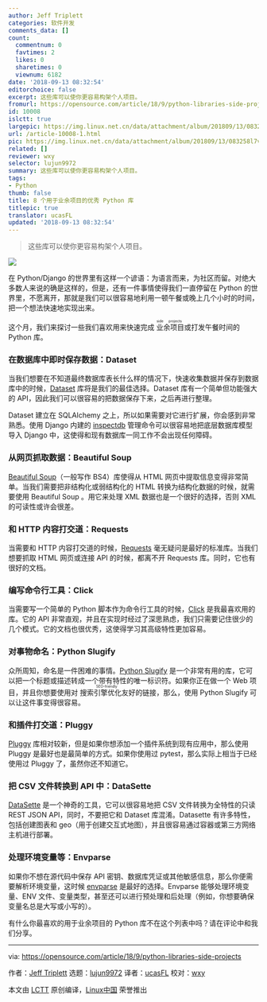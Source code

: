 ```yaml
---
author: Jeff Triplett
categories: 软件开发
comments_data: []
count:
  commentnum: 0
  favtimes: 2
  likes: 0
  sharetimes: 0
  viewnum: 6182
date: '2018-09-13 08:32:54'
editorchoice: false
excerpt: 这些库可以使你更容易构架个人项目。
fromurl: https://opensource.com/article/18/9/python-libraries-side-projects
id: 10008
islctt: true
largepic: https://img.linux.net.cn/data/attachment/album/201809/13/083258l7vk8lqln1f0q2lz.png
url: /article-10008-1.html
pic: https://img.linux.net.cn/data/attachment/album/201809/13/083258l7vk8lqln1f0q2lz.png.thumb.jpg
related: []
reviewer: wxy
selector: lujun9972
summary: 这些库可以使你更容易构架个人项目。
tags:
- Python
thumb: false
title: 8 个用于业余项目的优秀 Python 库
titlepic: true
translator: ucasFL
updated: '2018-09-13 08:32:54'
---
```



> 
> 这些库可以使你更容易构架个人项目。
> 
> 
> 


![](/data/attachment/album/201809/13/083258l7vk8lqln1f0q2lz.png)


在 Python/Django 的世界里有这样一个谚语：为语言而来，为社区而留。对绝大多数人来说的确是这样的，但是，还有一件事情使得我们一直停留在 Python 的世界里，不愿离开，那就是我们可以很容易地利用一顿午餐或晚上几个小时的时间，把一个想法快速地实现出来。


这个月，我们来探讨一些我们喜欢用来快速完成<ruby> 业余项目 <rt>  side projects </rt></ruby>或打发午餐时间的 Python 库。


### 在数据库中即时保存数据：Dataset


当我们想要在不知道最终数据库表长什么样的情况下，快速收集数据并保存到数据库中的时候，[Dataset](https://dataset.readthedocs.io/en/latest/) 库将是我们的最佳选择。Dataset 库有一个简单但功能强大的 API，因此我们可以很容易的把数据保存下来，之后再进行整理。


Dataset 建立在 SQLAlchemy 之上，所以如果需要对它进行扩展，你会感到非常熟悉。使用 Django 内建的 [inspectdb](https://docs.djangoproject.com/en/2.1/ref/django-admin/#django-admin-inspectdb) 管理命令可以很容易地把底层数据库模型导入 Django 中，这使得和现有数据库一同工作不会出现任何障碍。


### 从网页抓取数据：Beautiful Soup


[Beautiful Soup](https://www.crummy.com/software/BeautifulSoup/)（一般写作 BS4）库使得从 HTML 网页中提取信息变得非常简单。当我们需要把非结构化或弱结构化的 HTML 转换为结构化数据的时候，就需要使用 Beautiful Soup 。用它来处理 XML 数据也是一个很好的选择，否则 XML 的可读性或许会很差。


### 和 HTTP 内容打交道：Requests


当需要和 HTTP 内容打交道的时候，[Requests](http://docs.python-requests.org/) 毫无疑问是最好的标准库。当我们想要抓取 HTML 网页或连接 API 的时候，都离不开 Requests 库。同时，它也有很好的文档。


### 编写命令行工具：Click


当需要写一个简单的 Python 脚本作为命令行工具的时候，[Click](http://click.pocoo.org/5/) 是我最喜欢用的库。它的 API 非常直观，并且在实现时经过了深思熟虑，我们只需要记住很少的几个模式。它的文档也很优秀，这使得学习其高级特性更加容易。


### 对事物命名：Python Slugify


众所周知，命名是一件困难的事情。[Python Slugify](https://github.com/un33k/python-slugify) 是一个非常有用的库，它可以把一个标题或描述转成一个带有特性的唯一标识符。如果你正在做一个 Web 项目，并且你想要使用对<ruby> 搜索引擎优化友好 <rt>  SEO-friendly </rt></ruby>的链接，那么，使用 Python Slugify 可以让这件事变得很容易。


### 和插件打交道：Pluggy


[Pluggy](https://pluggy.readthedocs.io/en/latest/) 库相对较新，但是如果你想添加一个插件系统到现有应用中，那么使用 Pluggy 是最好也是最简单的方式。如果你使用过 pytest，那么实际上相当于已经使用过 Pluggy 了，虽然你还不知道它。


### 把 CSV 文件转换到 API 中：DataSette


[DataSette](https://github.com/simonw/datasette) 是一个神奇的工具，它可以很容易地把 CSV 文件转换为全特性的只读 REST JSON API，同时，不要把它和 Dataset 库混淆。Datasette 有许多特性，包括创建图表和 geo（用于创建交互式地图），并且很容易通过容器或第三方网络主机进行部署。


### 处理环境变量等：Envparse


如果你不想在源代码中保存 API 密钥、数据库凭证或其他敏感信息，那么你便需要解析环境变量，这时候 [envparse](https://github.com/rconradharris/envparse) 是最好的选择。Envparse 能够处理环境变量、ENV 文件、变量类型，甚至还可以进行预处理和后处理（例如，你想要确保变量名总是大写或小写的）。


有什么你最喜欢的用于业余项目的 Python 库不在这个列表中吗？请在评论中和我们分享。




---


via: <https://opensource.com/article/18/9/python-libraries-side-projects>


作者：[Jeff Triplett](https://opensource.com/users/laceynwilliams) 选题：[lujun9972](https://github.com/lujun9972) 译者：[ucasFL](https://github.com/ucasFL) 校对：[wxy](https://github.com/wxy)


本文由 [LCTT](https://github.com/LCTT/TranslateProject) 原创编译，[Linux中国](https://linux.cn/) 荣誉推出